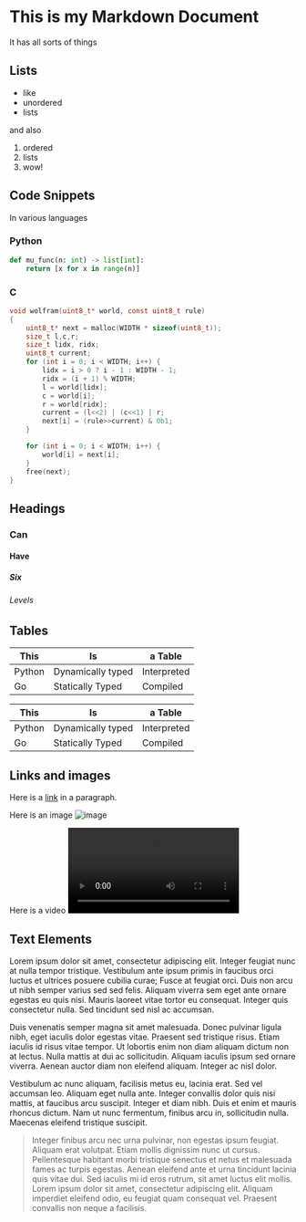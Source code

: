 # This is my Markdown Document
It has all sorts of things
## Lists

  - like
  - unordered
  - lists

and also
  1. ordered
  2. lists
  3. wow!

## Code Snippets
In various languages

### Python
```python
def mu_func(n: int) -> list[int]:
    return [x for x in range(n)]
```

### C
```c
void wolfram(uint8_t* world, const uint8_t rule)
{
    uint8_t* next = malloc(WIDTH * sizeof(uint8_t));
    size_t l,c,r;
    size_t lidx, ridx;
    uint8_t current;
    for (int i = 0; i < WIDTH; i++) {
        lidx = i > 0 ? i - 1 : WIDTH - 1;
        ridx = (i + 1) % WIDTH;
        l = world[lidx];
        c = world[i];
        r = world[ridx];
        current = (l<<2) | (c<<1) | r;
        next[i] = (rule>>current) & 0b1;
    }

    for (int i = 0; i < WIDTH; i++) {
        world[i] = next[i];
    }
    free(next);
}
```

## Headings
### Can
#### Have
##### Six
###### Levels

## Tables

| This      |  Is                 |  a  Table    |
|-----------|---------------------|--------------|
| Python    |  Dynamically typed  | Interpreted  |
| Go        |  Statically Typed   | Compiled     |

<table>
<thead>
<tr>
<th>This</th><th>Is</th><th>a  Table</th>
</tr>
</thead>
<tbody>
<tr>
<td>Python</td><td>Dynamically typed</td><td>Interpreted</td>
</tr>
<tr>
<td>Go</td><td>Statically Typed</td><td>Compiled</td>
</tr>
</tbody>
</table>

## Links and images

Here is a [link](wyweb.site) in a paragraph.

Here is an image ![image](wyweb.png)

Here is a video ![video](wyweb.webm)

## Text Elements
Lorem ipsum dolor sit amet, consectetur adipiscing elit. Integer feugiat nunc at nulla tempor tristique. Vestibulum ante
ipsum primis in faucibus orci luctus et ultrices posuere cubilia curae; Fusce at feugiat orci. Duis non arcu ut nibh
semper varius sed sed felis. Aliquam viverra sem eget ante ornare egestas eu quis nisi. Mauris laoreet vitae tortor eu
consequat. Integer quis consectetur nulla. Sed tincidunt sed nisl ac accumsan.

Duis venenatis semper magna sit amet malesuada. Donec pulvinar ligula nibh, eget iaculis dolor egestas vitae. Praesent
sed tristique risus. Etiam iaculis id risus vitae tempor. Ut lobortis enim non diam aliquam dictum non at lectus. Nulla
mattis at dui ac sollicitudin. Aliquam iaculis ipsum sed ornare viverra. Aenean auctor diam non eleifend aliquam.
Integer ac nisl dolor.

Vestibulum ac nunc aliquam, facilisis metus eu, lacinia erat. Sed vel accumsan leo. Aliquam eget nulla ante. Integer
convallis dolor quis nisi mattis, at faucibus arcu suscipit. Integer et diam nibh. Duis et enim et mauris rhoncus
dictum. Nam ut nunc fermentum, finibus arcu in, sollicitudin nulla. Maecenas eleifend tristique suscipit. 

> Integer finibus arcu nec urna pulvinar, non egestas ipsum feugiat. Aliquam erat volutpat. Etiam mollis dignissim nunc
> ut cursus. Pellentesque habitant morbi tristique senectus et netus et malesuada fames ac turpis egestas. Aenean
> eleifend ante et urna tincidunt lacinia quis vitae dui. Sed iaculis mi id eros rutrum, sit amet luctus elit mollis.
> Lorem ipsum dolor sit amet, consectetur adipiscing elit. Aliquam imperdiet eleifend odio, eu feugiat quam consequat
> vel. Praesent convallis non neque a facilisis. 

